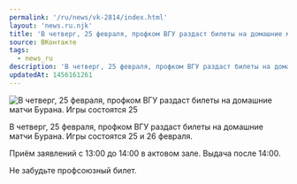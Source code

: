 ```yaml
---
permalink: '/ru/news/vk-2814/index.html'
layout: 'news.ru.njk'
title: 'В четверг, 25 февраля, профком ВГУ раздаст билеты на домашние матчи Бурана.'
source: ВКонтакте
tags:
  - news_ru
description: 'В четверг, 25 февраля, профком ВГУ раздаст билеты на домашние матчи Бурана.'
updatedAt: 1456161261
---
```

![В четверг, 25 февраля, профком ВГУ раздаст билеты на домашние матчи Бурана. Игры состоятся 25](https://sun9-49.userapi.com/impf/c633823/v633823484/17366/v7ZiFzGLNco.jpg?size=680x324&quality=96&proxy=1&sign=5680008f01e7a719cb24a6a734f2836f&c_uniq_tag=zWs2OkltUw-z47bM8Wd00gtXqqAqhoA7foTas97D0y8&type=album)

В четверг, 25 февраля, профком ВГУ раздаст билеты на домашние матчи Бурана. Игры состоятся 25 и 26 февраля.

Приём заявлений с 13:00 до 14:00 в актовом зале. Выдача после 14:00.

Не забудьте профсоюзный билет.
